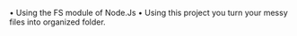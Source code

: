 • Using the FS module of Node.Js
• Using this project you turn your messy files into organized folder.
